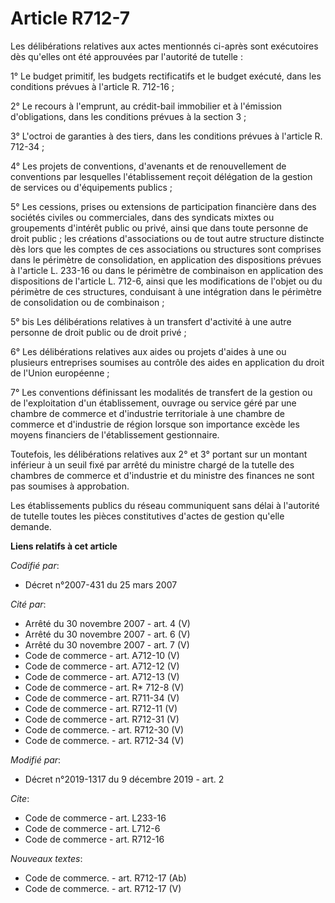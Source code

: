 # Article R712-7

Les délibérations relatives aux actes mentionnés ci-après sont exécutoires dès qu'elles ont été approuvées par l'autorité de
tutelle : 

1° Le budget primitif, les budgets rectificatifs et le budget exécuté, dans les conditions prévues à l'article R. 712-16 ; 

2° Le recours à l'emprunt, au crédit-bail immobilier et à l'émission d'obligations, dans les conditions prévues à la section
3 ; 

3° L'octroi de garanties à des tiers, dans les conditions prévues à l'article R. 712-34 ; 

4° Les projets de conventions, d'avenants et de renouvellement de conventions par lesquelles l'établissement reçoit
délégation de la gestion de services ou d'équipements publics ; 

5° Les cessions, prises ou extensions de participation financière dans des sociétés civiles ou commerciales, dans des
syndicats mixtes ou groupements d'intérêt public ou privé, ainsi que dans toute personne de droit public ; les créations
d'associations ou de tout autre structure distincte dès lors que les comptes de ces associations ou structures sont comprises
dans le périmètre de consolidation, en application des dispositions prévues à l'article L. 233-16 ou dans le périmètre de
combinaison en application des dispositions de l'article L. 712-6, ainsi que les modifications de l'objet ou du périmètre de
ces structures, conduisant à une intégration dans le périmètre de consolidation ou de combinaison ; 

5° bis Les délibérations relatives à un transfert d'activité à une autre personne de droit public ou de droit privé ; 

6° Les délibérations relatives aux aides ou projets d'aides à une ou plusieurs entreprises soumises au contrôle des aides en
application du droit de l'Union européenne ; 

7° Les conventions définissant les modalités de transfert de la gestion ou de l'exploitation d'un établissement, ouvrage ou
service géré par une chambre de commerce et d'industrie territoriale à une chambre de commerce et d'industrie de région
lorsque son importance excède les moyens financiers de l'établissement gestionnaire. 

Toutefois, les délibérations relatives aux 2° et 3° portant sur un montant inférieur à un seuil fixé par arrêté du ministre
chargé de la tutelle des chambres de commerce et d'industrie et du ministre des finances ne sont pas soumises à approbation. 

Les établissements publics du réseau communiquent sans délai à l'autorité de tutelle toutes les pièces constitutives d'actes
de gestion qu'elle demande.

**Liens relatifs à cet article**

_Codifié par_:

  - Décret n°2007-431 du 25 mars 2007

_Cité par_:

  - Arrêté du 30 novembre 2007 - art. 4 (V)
  - Arrêté du 30 novembre 2007 - art. 6 (V)
  - Arrêté du 30 novembre 2007 - art. 7 (V)
  - Code de commerce - art. A712-10 (V)
  - Code de commerce - art. A712-12 (V)
  - Code de commerce - art. A712-13 (V)
  - Code de commerce - art. R* 712-8 (V)
  - Code de commerce - art. R711-34 (V)
  - Code de commerce - art. R712-11 (V)
  - Code de commerce - art. R712-31 (V)
  - Code de commerce. - art. R712-30 (V)
  - Code de commerce. - art. R712-34 (V)

_Modifié par_:

  - Décret n°2019-1317 du 9 décembre 2019 - art. 2

_Cite_:

  - Code de commerce - art. L233-16
  - Code de commerce - art. L712-6
  - Code de commerce - art. R712-16

_Nouveaux textes_:

  - Code de commerce. - art. R712-17 (Ab)
  - Code de commerce. - art. R712-17 (V)
